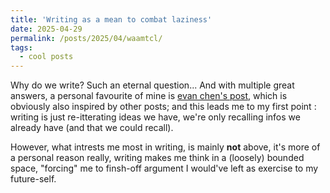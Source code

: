 ```yaml
---
title: 'Writing as a mean to combat laziness'
date: 2025-04-29
permalink: /posts/2025/04/waamtcl/
tags:
  - cool posts
---
```


Why do we write? Such an eternal question... And with multiple great answers, a personal favourite of mine is [evan chen's post](https://blog.evanchen.cc/2015/03/14/writing/), which is obviously also inspired by other posts; and this leads me to my first point : writing is just re-itterating ideas we have, we're only recalling infos we already have (and that we could recall).

However, what intrests me most in writing, is mainly **not** above, it's more of a personal reason really, writing makes me think in a (loosely) bounded space, "forcing" me to finsh-off argument I would've left as exercise to my future-self.
